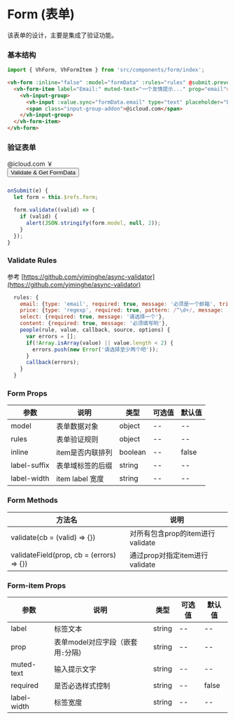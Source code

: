 # Form (表单)

该表单的设计，主要是集成了验证功能。

### 基本结构
```javascript
import { VhForm, VhFormItem } from 'src/components/form/index';
```
```html
<vh-form :inline="false" :model="formData" :rules="rules" @submit.prevent="onSubmit" v-ref:form>
  <vh-form-item label="Email:" muted-text="一个友情提示..." prop="email">
    <vh-input-group>
      <vh-input :value.sync="formData.email" type="text" placeholder="Email" :on-change="onInputChange"></vh-input>
      <span class="input-group-addon">@icloud.com</span>
    </vh-input-group>
  </vh-form-item>
</vh-form>
```

### 验证表单
<div class="ex-form-container">
  <div class="row">
    <div class="col-xs-9">
      <vh-form :inline="false" :model="formData" :rules="rules" @submit.prevent="onSubmit" v-ref:form>
          <vh-form-item label="Email:" muted-text="一个友情提示..." prop="email">
            <vh-input-group>
              <vh-input :value.sync="formData.email" type="text" placeholder="Email" :on-change="onInputChange"></vh-input>
              <span class="input-group-addon">@icloud.com</span>
            </vh-input-group>
          </vh-form-item>
          <vh-form-item label="Price:" prop="price">
            <vh-input-group>
              <span class="input-group-addon">￥</span>
              <vh-input :value.sync="formData.price" type="number"></vh-input>
            </vh-input-group>
          </vh-form-item>
          <vh-form-item label="Select One:" prop="select">
            <vh-select name="select" :value.sync="formData.select" label="--请选择一个xx--" :options="[ {name: 'one', value: '1'}, {name: 'two', value: '2'}, { label: '地理位置', subs: [ {name: 'four', value: '4'}, {name: 'five', value: '5'} ] }, {name: 'three', value: '3'} ]"></vh-select>
          </vh-form-item>
          <vh-form-item label="Content:" prop="content" muted-text="字数不要超过100个哟">
            <vh-input-group>
              <vh-input type="textarea" placeholder="description here ..." :styles="{height: '120px'}" :value.sync="formData.content"></vh-input>
            </vh-input-group>
          </vh-form-item>
          <vh-form-item label="How many People Do you Love ?" muted-text="multiple checkbox" prop="people">
            <vh-checkbox-group :value="formData.people" @input="onCheckboxInput">
              <vh-checkbox label="中国人" :on-change="onCheckboxChange" name="people[zh-cn]"></vh-checkbox>
              <vh-checkbox label="美国人" :on-change="onCheckboxChange" name="people[usa]"></vh-checkbox>
              <vh-checkbox label="日本人" :on-change="onCheckboxChange" name="people[jp]"></vh-checkbox>
            </vh-checkbox-group>
          </vh-form-item>
          <vh-form-item label="Which fruit do you like to eat ?" muted-text="single radio" prop="fruit">
            <vh-radio-group :value="formData.fruit" @input="onRadioInput">
              <vh-radio label="西瓜" name="fruits[]"></vh-radio>
              <vh-radio label="苹果" name="fruits[]"></vh-radio>
              <vh-radio label="菠萝" name="fruits[]"></vh-radio>
            </vh-radio-group>
          </vh-form-item>
          <div class="from-actions" style="text-align: left; padding-bottom: 10px;">
            <button class="btn btn-hoolay">
              Validate & Get FormData
            </button>
          </div>
        </vh-form>
    </div>
    <div class="col-xs-3">
    </div>
  </div>
</div>

```javascript
onSubmit(e) {
  let form = this.$refs.form;

  form.validate((valid) => {
    if (valid) {
      alert(JSON.stringify(form.model, null, 2));
    }
  });
}
```

### Validate Rules

参考 [https://github.com/yiminghe/async-validator](https://github.com/yiminghe/async-validator)

```javascript
  rules: {
    email: {type: 'email', required: true, message: '必须是一个邮箱', trigger: 'change'},
    price: {type: 'regexp', required: true, pattern: /^\d+/, message: '必须是一个数字'},
    select: {required: true, message: '请选择一个'},
    content: {required: true, message: '必须填写哟'},
    people(rule, value, callback, source, options) {
      var errors = [];
      if(!Array.isArray(value) || value.length < 2) {
        errors.push(new Error('请选择至少两个吧'));
      }
      callback(errors);
    }
  }
```

<script>
  import { VhForm, VhFormItem } from 'src/components/form/index';
  import { VhCheckbox, VhCheckboxGroup } from 'src/components/checkbox/index';
  import { VhRadio, VhRadioGroup } from 'src/components/radio/index';
  import { VhInputGroup, VhInput } from 'src/components/input/index';
  import { VhSelect } from 'src/components/select/index';

  export default {
    data() {
      return {
        formData: {
          email: '',
          price: 0,
          select: '',
          content: '',
          people: ['中国人'],
          fruit: '苹果'
        },
        rules: {
          email: {type: 'email', required: true, message: '必须是一个邮箱', trigger: 'change'},
          price: {type: 'regexp', required: true, pattern: /^\d+/, message: '必须是一个数字'},
          select: {required: true, message: '请选择一个'},
          content: {required: true, message: '必须填写哟'},
          people(rule, value, callback, source, options) {
            console.log(rule);
            var errors = [];
            if(!Array.isArray(value) || value.length < 2) {
              errors.push(new Error('请选择至少两个吧'));
            }
            callback(errors);
          }
        }
      }
    },
    methods: {
      onCheckboxInput(val) {
        this.$set('formData.people', val);
      },
      onRadioInput(val) {
        this.formData.fruit = val;
      },
      onSubmit(e) {
        let form = this.$refs.form;

        form.validate((valid) => {
          if (valid) {
            alert(JSON.stringify(form.model, null, 2));
          }
        });
      }
    },
    components: {
      VhForm, VhFormItem,
      VhCheckbox, VhCheckboxGroup,
      VhRadio, VhRadioGroup,
      VhInputGroup, VhInput,
      VhSelect
    }
  }
</script>

### Form Props

| 参数           | 说明            | 类型      | 可选值  | 默认值   |
| ------------ | ------------- | ------- | ---- | ----- |
| model        | 表单数据对象        | object  | --   | --    |
| rules        | 表单验证规则        | object  | --   | --    |
| inline       | item是否内联排列    | boolean | --   | false |
| label-suffix | 表单域标签的后缀      | string  | --   | --    |
| label-width  | item label 宽度 | string  | --   | --    |

### Form Methods

| 方法名                                      | 说明                       |
| ---------------------------------------- | ------------------------ |
| validate(cb = (valid) => {})             | 对所有包含prop的item进行validate |
| validateField(prop, cb = (errors) => {}) | 通过prop对指定item进行validate  |

### Form-item Props

| 参数          | 说明                    | 类型     | 可选值  | 默认值   |
| ----------- | --------------------- | ------ | ---- | ----- |
| label       | 标签文本                  | string | --   | --    |
| prop        | 表单model对应字段（嵌套用`:`分隔) | string | --   | --    |
| muted-text  | 输入提示文字                | string | --   | --    |
| required    | 是否必选样式控制              | string | --   | false |
| label-width | 标签宽度                  | string | --   | --    |
